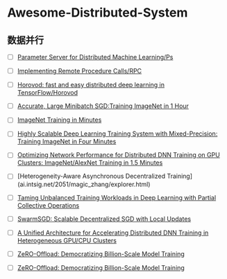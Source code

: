 # Awesome-Distributed-System

## 数据并行
- [ ] [Parameter Server for Distributed Machine Learning/Ps](https://www.cs.cmu.edu/~muli/file/ps.pdf)

- [ ] [Implementing Remote Procedure Calls/RPC](https://web.eecs.umich.edu/~mosharaf/Readings/RPC.pdf)

- [ ] [Horovod: fast and easy distributed deep learning in TensorFlow/Horovod](https://arxiv.org/pdf/1802.05799.pdf)

- [ ] [Accurate, Large Minibatch SGD:Training ImageNet in 1 Hour](https://arxiv.org/pdf/1706.02677.pdf)

- [ ] [ImageNet Training in Minutes](https://arxiv.org/pdf/1709.05011.pdf)
    
- [ ] [Highly Scalable Deep Learning Training System with Mixed-Precision: Training ImageNet in Four Minutes](https://arxiv.org/pdf/1807.11205.pdf)

- [ ] [Optimizing Network Performance for Distributed DNN Training on GPU Clusters: ImageNet/AlexNet Training in 1.5 Minutes](https://arxiv.org/pdf/1902.06855.pdf?source=post_page---------------------------)

- [ ] [Heterogeneity-Aware Asynchronous Decentralized Training] (ai.intsig.net/2051/magic_zhang/explorer.html)

- [ ] [Taming Unbalanced Training Workloads in Deep Learning with Partial Collective Operations](https://arxiv.org/pdf/1908.04207.pdf)

- [ ] [SwarmSGD: Scalable Decentralized SGD with Local Updates](https://parsa.epfl.ch/course-info/cs723/papers/swarmsgd.pdf)

- [ ] [A Unified Architecture for Accelerating Distributed DNN Training in Heterogeneous GPU/CPU Clusters](https://www.usenix.org/system/files/osdi20-jiang.pdf)

- [ ] [ZeRO-Offload: Democratizing Billion-Scale Model Training](https://arxiv.org/pdf/2101.06840.pdf)

- [ ] [ZeRO-Offload: Democratizing Billion-Scale Model Training](https://arxiv.org/pdf/2104.07857.pdf) 
